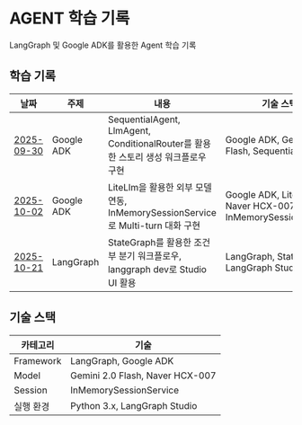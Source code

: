 # AGENT 학습 기록

LangGraph 및 Google ADK를 활용한 Agent 학습 기록

## 학습 기록

| 날짜 | 주제 | 내용 | 기술 스택 |
|------|------|------|----------|
| [2025-09-30](./250930) | Google ADK | SequentialAgent, LlmAgent, ConditionalRouter를 활용한 스토리 생성 워크플로우 구현 | Google ADK, Gemini 2.0 Flash, SequentialAgent |
| [2025-10-02](./251002) | Google ADK | LiteLlm을 활용한 외부 모델 연동, InMemorySessionService로 Multi-turn 대화 구현 | Google ADK, LiteLlm, Naver HCX-007, InMemorySessionService |
| [2025-10-21](./251021) | LangGraph | StateGraph를 활용한 조건부 분기 워크플로우, langgraph dev로 Studio UI 활용 | LangGraph, StateGraph, LangGraph Studio |

## 기술 스택

| 카테고리 | 기술 |
|---------|------|
| Framework | LangGraph, Google ADK |
| Model | Gemini 2.0 Flash, Naver HCX-007 |
| Session | InMemorySessionService |
| 실행 환경 | Python 3.x, LangGraph Studio |
